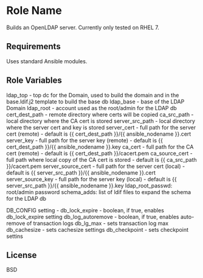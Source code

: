 Role Name
=========

Builds an OpenLDAP server. Currently only tested on RHEL 7.

Requirements
------------

Uses standard Ansible modules.

Role Variables
--------------

ldap_top - top dc for the Domain, used to build the domain and in the base.ldif.j2 template to build the base db
ldap_base - base of the LDAP Domain
ldap_root - account used as the root/admin for the LDAP db
cert_dest_path - remote directory where certs will be copied
ca_src_path - local directory where the CA cert is stored
server_src_path - local directory where the server cert and key is stored
server_cert - full path for the server cert (remote) - default is {{ cert_dest_path }}/{{ ansible_nodename }}.cert
server_key - full path for the server key (remote) - default is {{ cert_dest_path }}/{{ ansible_nodename }}.key
ca_cert - full path for the CA cert (remote) - default is {{ cert_dest_path }}/cacert.pem
ca_source_cert - full path where local copy of the CA cert is stored - default is {{ ca_src_path }}/cacert.pem
server_source_cert - full path for the server cert (local) - default is {{ server_src_path }}/{{ ansible_nodename }}.cert
server_source_key - full path for the server key (local) - default is {{ server_src_path }}/{{ ansible_nodename }}.key
ldap_root_passwd: root/admin password
schema_adds: list of ldif files to expand the schema for the LDAP db

DB_CONFIG setting -
db_lock_expire - boolean, if true, enables db_lock_expire setting
db_log_autoremove - boolean, if true, enables auto-remove of transaction logs 
db_lg_max - sets transaction log max
db_cachesize - sets cachesize settings
db_checkpoint - sets checkpoint settins


License
-------
BSD

